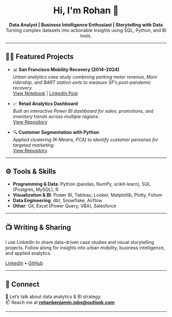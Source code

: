 <h1 align="center">Hi, I'm Rohan 👋</h1>

<p align="center">
  <b>Data Analyst | Business Intelligence Enthusiast | Storytelling with Data</b><br/>
  Turning complex datasets into actionable insights using SQL, Python, and BI tools.
</p>

---

## 🧑‍💻 Featured Projects

- 📊 **San Francisco Mobility Recovery (2014–2024)**  
  *Urban analytics case study combining parking meter revenue, Muni ridership, and BART station exits to measure SF’s post-pandemic recovery.*  
  [View Notebook](#) | [LinkedIn Post](#)

- 📈 **Retail Analytics Dashboard**  
  *Built an interactive Power BI dashboard for sales, promotions, and inventory trends across multiple regions.*  
  [View Repository](#)

- 🔍 **Customer Segmentation with Python**  
  *Applied clustering (K-Means, PCA) to identify customer personas for targeted marketing.*  
  [View Repository](#)

---

## ⚙️ Tools & Skills
- **Programming & Data**: Python (pandas, NumPy, scikit-learn), SQL (Postgres, MySQL), R  
- **Visualization & BI**: Power BI, Tableau, Looker, Matplotlib, Plotly, Folium  
- **Data Engineering**: dbt, Snowflake, Airflow  
- **Other**: Git, Excel (Power Query, VBA), Salesforce  

---

## 📺 Writing & Sharing
I use LinkedIn to share data-driven case studies and visual storytelling projects. Follow along for insights into urban mobility, business intelligence, and applied analytics.  

[LinkedIn](https://www.linkedin.com/in/rohanbenjamin) • [GitHub](https://github.com/rohanbenjamin)  

---

## 🤝 Connect
💬 Let’s talk about data analytics & BI strategy.  
📫 Reach me at **rohanbenjamin.jobs@outlook.com**  

---

<!-- 
This README appears on your GitHub profile.
Highlight the projects that best represent your skills, 
and keep it updated as you publish new case studies. 
-->

